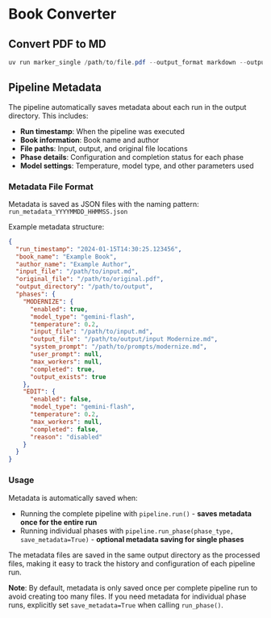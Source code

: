 # Book Converter

## Convert PDF to MD

```powershell
uv run marker_single /path/to/file.pdf --output_format markdown --output_dir PATH --use_llm --gemini_api_key GEMINI_API_KEY
```

## Pipeline Metadata

The pipeline automatically saves metadata about each run in the output directory. This includes:

- **Run timestamp**: When the pipeline was executed
- **Book information**: Book name and author
- **File paths**: Input, output, and original file locations
- **Phase details**: Configuration and completion status for each phase
- **Model settings**: Temperature, model type, and other parameters used

### Metadata File Format

Metadata is saved as JSON files with the naming pattern: `run_metadata_YYYYMMDD_HHMMSS.json`

Example metadata structure:
```json
{
  "run_timestamp": "2024-01-15T14:30:25.123456",
  "book_name": "Example Book",
  "author_name": "Example Author",
  "input_file": "/path/to/input.md",
  "original_file": "/path/to/original.pdf",
  "output_directory": "/path/to/output",
  "phases": {
    "MODERNIZE": {
      "enabled": true,
      "model_type": "gemini-flash",
      "temperature": 0.2,
      "input_file": "/path/to/input.md",
      "output_file": "/path/to/output/input Modernize.md",
      "system_prompt": "/path/to/prompts/modernize.md",
      "user_prompt": null,
      "max_workers": null,
      "completed": true,
      "output_exists": true
    },
    "EDIT": {
      "enabled": false,
      "model_type": "gemini-flash",
      "temperature": 0.2,
      "max_workers": null,
      "completed": false,
      "reason": "disabled"
    }
  }
}
```

### Usage

Metadata is automatically saved when:
- Running the complete pipeline with `pipeline.run()` - **saves metadata once for the entire run**
- Running individual phases with `pipeline.run_phase(phase_type, save_metadata=True)` - **optional metadata saving for single phases**

The metadata files are saved in the same output directory as the processed files, making it easy to track the history and configuration of each pipeline run.

**Note**: By default, metadata is only saved once per complete pipeline run to avoid creating too many files. If you need metadata for individual phase runs, explicitly set `save_metadata=True` when calling `run_phase()`.